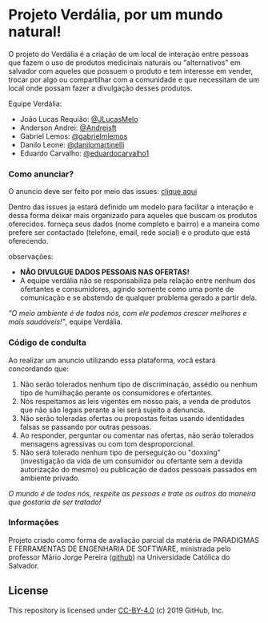 <h1> Projeto Verdália, por um mundo natural! </h1>

O projeto do Verdália é a criação de um local de interação entre pessoas que fazem o uso de produtos medicinais naturais ou "alternativos" em salvador com aqueles que possuem o produto e tem interesse em vender, trocar por algo ou compartilhar com a comunidade e que necessitam de um local onde possam fazer a divulgação desses produtos.

Equipe Verdália:

- João Lucas Requião: [@JLucasMelo](https://github.com/JLucasMelo)
- Anderson Andrei: [@Andreisft](https://github.com/Andreisft)
- Gabriel Lemos: [@gabrielmlemos](https://github.com/gabrielmlemos)
- Danilo Leone: [@danilomartinelli](https://github.com/danilomartinelli)
- Eduardo Carvalho: [@eduardocarvalho1](https://github.com/eduardocarvalho1)

<h3> Como anunciar? </h3>

O anuncio deve ser feito por meio das issues: [clique aqui](https://github.com/JLucasMelo/Projeto-Open-Source/issues/new?assignees=&labels=&template=anuncio-de-produtos.md&title=)

Dentro das issues ja estará definido um modelo para facilitar a interação e dessa forma deixar mais organizado para aqueles que buscam os produtos oferecidos.
forneça seus dados (nome completo e bairro) e a maneira como prefere ser contactado (telefone, email, rede social) e o produto que está oferecendo. 

observações: 
- **NÃO DIVULGUE DADOS PESSOAIS NAS OFERTAS!**
- A equipe verdália não se responsabiliza pela relação entre nenhum dos ofertantes e consumidores, agindo somente como uma ponte de comunicação e se abstendo de qualquer problema gerado a partir dela.

_"O meio ambiente é de todos nós, com ele podemos crescer melhores e mais saudáveis!"_, equipe Verdália.

<h3> Código de condulta </h3>

Ao realizar um anuncio utilizando essa plataforma, vocâ estará concordando que:

1. Não serão tolerados nenhum tipo de discriminação, assédio ou nenhum tipo de humilhação perante os consumidores e ofertantes.
2. Nós respeitamos as leis vigentes em nosso país, a venda de produtos que não são legais perante a lei será sujeito a denuncia.
3. Não serão toleradas ofertas ou propostas feitas usando identidades falsas se passando por outras pessoas.
4. Ao responder, perguntar ou comentar nas ofertas, não serão tolerados mensagens agressivas ou com tom desproporcional.
5. Não será tolerado nenhum tipo de  perseguição ou "doxxing" (investigação da vida de um consumidor ou ofertante sem a devida autorização do mesmo) ou publicação de dados pessoais passados em ambiente privado.

_O mundo é de todos nós, respeite as pessoas e trate os outros da maneira que gostaria de ser tratado!_


<h3> Informações </h3>

Projeto criado como forma de avaliação parcial da matéria de PARADIGMAS E FERRAMENTAS DE ENGENHARIA DE SOFTWARE, ministrada pelo professor Mário Jorge Pereira ([github](https://github.com/mariojp)) na Universidade  Católica do Salvador.

<h2> License </h2>

This repository is licensed under [CC-BY-4.0](../LICENSE) (c) 2019 GitHub, Inc.
